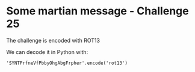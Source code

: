 # Some martian message - Challenge 25

The challenge is encoded with ROT13

We can decode it in Python with:

`'SYNTPrfneVfPbbyOhgAbgFrpher'.encode('rot13')`
